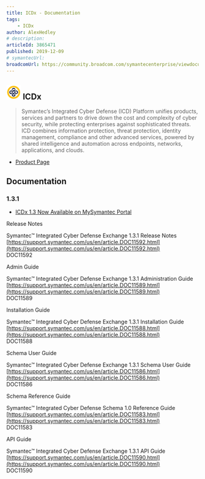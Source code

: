 ```yaml
---
title: ICDx - Documentation
tags:
    - ICDx
author: AlexHedley
# description: 
articleId: 3865471
published: 2019-12-09
# symantecUrl:
broadcomUrl: https://community.broadcom.com/symantecenterprise/viewdocument/icdx-documentation?CommunityKey=b3175e2c-b99e-479f-ae6b-010f3cb2c8e9&tab=librarydocuments
---
```


## ![ICDx Logo](images\ICDx-logo-small.png) ICDx

> Symantec’s Integrated Cyber Defense (ICD) Platform unifies products, services and partners to drive down the cost and complexity of cyber security, while protecting enterprises against sophisticated threats. ICD combines information protection, threat protection, identity management, compliance and other advanced services, powered by shared intelligence and automation across endpoints, networks, applications, and clouds.

- [Product Page](https://www.symantec.com/theme/integrated-cyber-defense)

## Documentation
  
### 1.3.1

- [ICDx 1.3 Now Available on MySymantec Portal](https://community.broadcom.com/symantecenterprise/viewdocument?DocumentKey=edabf22d-069e-4896-a865-276244d9bed8&amp;CommunityKey=b3175e2c-b99e-479f-ae6b-010f3cb2c8e9&amp;tab=librarydocuments)

Release Notes
  
Symantec™ Integrated Cyber Defense Exchange 1.3.1 Release Notes  
[https://support.symantec.com/us/en/article.DOC11592.html](https://support.symantec.com/us/en/article.DOC11592.html)  
DOC11592
  
Admin Guide
  
Symantec™ Integrated Cyber Defense Exchange 1.3.1 Administration Guide  
[https://support.symantec.com/us/en/article.DOC11589.html](https://support.symantec.com/us/en/article.DOC11589.html)  
DOC11589
  
Installation Guide
  
Symantec™ Integrated Cyber Defense Exchange 1.3.1 Installation Guide  
[https://support.symantec.com/us/en/article.DOC11588.html](https://support.symantec.com/us/en/article.DOC11588.html)  
DOC11588
  
Schema User Guide
  
Symantec™ Integrated Cyber Defense Exchange 1.3.1 Schema User Guide  
[https://support.symantec.com/us/en/article.DOC11586.html](https://support.symantec.com/us/en/article.DOC11586.html)  
DOC11586
  
Schema Reference Guide
  
Symantec™ Integrated Cyber Defense Schema 1.0 Reference Guide  
[https://support.symantec.com/us/en/article.DOC11583.html](https://support.symantec.com/us/en/article.DOC11583.html)  
DOC11583
  
API Guide
  
Symantec™ Integrated Cyber Defense Exchange 1.3.1 API Guide  
[https://support.symantec.com/us/en/article.DOC11590.html](https://support.symantec.com/us/en/article.DOC11590.html)  
DOC11590
